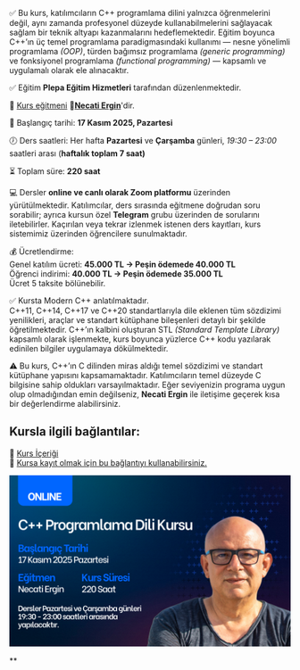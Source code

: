 ✅ Bu kurs, katılımcıların C++ programlama dilini yalnızca öğrenmelerini değil, aynı zamanda profesyonel düzeyde kullanabilmelerini sağlayacak sağlam bir teknik altyapı kazanmalarını hedeflemektedir.
Eğitim boyunca C++’ın üç temel programlama paradigmasındaki kullanımı — nesne yönelimli programlama _(OOP)_, türden bağımsız programlama _(generic programming)_ ve fonksiyonel programlama _(functional programming)_ — kapsamlı ve uygulamalı olarak ele alınacaktır.

✅ Eğitim **Plepa Eğitim Hizmetleri** tarafından düzenlenmektedir.

👨 [Kurs eğitmeni](https://github.com/necatiergin/OCAK_2025_CPP_KURSU/blob/main/kurs_egitmeni.md)
**&#128279;[Necati Ergin](https://www.linkedin.com/in/necati-ergin-045768176/)**'dir.

📅 Başlangıç tarihi: **17 Kasım 2025, Pazartesi**

🕖 Ders saatleri:
Her hafta **Pazartesi** ve **Çarşamba** günleri, _19:30 – 23:00_ saatleri arası (**haftalık toplam 7 saat)**

⏳ Toplam süre: **220 saat**

💻 Dersler **online ve canlı olarak Zoom platformu** üzerinden yürütülmektedir.
Katılımcılar, ders sırasında eğitmene doğrudan soru sorabilir; ayrıca kursun özel **Telegram** grubu üzerinden de sorularını iletebilirler.
Kaçırılan veya tekrar izlenmek istenen ders kayıtları, kurs sistemimiz üzerinden öğrencilere sunulmaktadır.

💰 Ücretlendirme:<br>
Genel katılım ücreti: **45.000 TL → Peşin ödemede 40.000 TL**<br>
Öğrenci indirimi: **40.000 TL → Peşin ödemede 35.000 TL**<br>
Ücret 5 taksite bölünebilir.

✅ Kursta Modern C++ anlatılmaktadır.<br>
C++11, C++14, C++17 ve C++20 standartlarıyla dile eklenen tüm sözdizimi yenilikleri, araçlar ve standart kütüphane bileşenleri detaylı bir şekilde öğretilmektedir.
C++’ın kalbini oluşturan STL _(Standard Template Library)_ kapsamlı olarak işlenmekte, kurs boyunca yüzlerce C++ kodu yazılarak edinilen bilgiler uygulamaya dökülmektedir.

⚠️ Bu kurs, C++’ın C dilinden miras aldığı temel sözdizimi ve standart kütüphane yapısını kapsamamaktadır.
Katılımcıların temel düzeyde C bilgisine sahip oldukları varsayılmaktadır.
Eğer seviyenizin programa uygun olup olmadığından emin değilseniz, **Necati Ergin** ile iletişime geçerek kısa bir değerlendirme alabilirsiniz.

## Kursla ilgili bağlantılar:

&#128279; [Kurs İçeriği](https://github.com/necatiergin/kurs_programlari/blob/main/cplusplus_kurs_icerigi.md)<br>
&#128279; [Kursa kayıt olmak için bu bağlantıyı kullanabilirsiniz.](https://us02web.zoom.us/meeting/register/io29k-WHTL6d-sPVbHw6oA)


![kurs tanıtım görseli](https://github.com/necatiergin/KASIM-2025-CPP-KURSU/blob/main/cpp_kursu_tanitim_gorseli.png)
<!---
&#128279; [Kursun Genel Tanıtımı](https://github.com/necatiergin/OCAK_2025_CPP_KURSU/blob/main/kurs_tanitimi.md)<br>
--->
**
